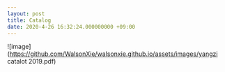```yaml
---
layout: post
title: Catalog
date: 2020-4-26 16:32:24.000000000 +09:00
---
```


![image]
(https://github.com/WalsonXie/walsonxie.github.io/assets/images/yangzi catalot 2019.pdf)
